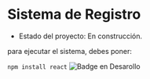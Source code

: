 <h1>Sistema de Registro</h1>

- Estado del proyecto: En construcción.
  
para ejecutar el sistema, debes poner:

```npm install react```
![Badge en Desarollo](https://img.shields.io/badge/STATUS-EN%20DESAROLLO-green)


